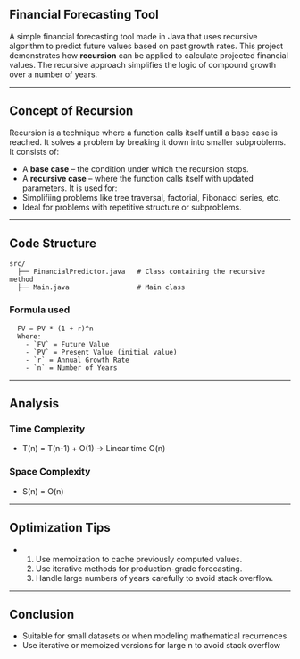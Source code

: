 ## Financial Forecasting Tool
A simple financial forecasting tool made in Java that uses recursive algorithm to predict future values based on past growth rates.
This project demonstrates how **recursion** can be applied to calculate projected financial values. 
The recursive approach simplifies the logic of compound growth over a number of years.

---

## Concept of Recursion

Recursion is a technique where a function calls itself untill a base case is reached. It solves a problem by breaking it down into smaller subproblems.  
It consists of:
- A **base case** – the condition under which the recursion stops.
- A **recursive case** – where the function calls itself with updated parameters.
It is used for:
- Simplifiing problems like tree traversal, factorial, Fibonacci series, etc.
- Ideal for problems with repetitive structure or subproblems.
---

##  Code Structure
    src/
      ├── FinancialPredictor.java   # Class containing the recursive method
      ├── Main.java                 # Main class
### Formula used
      FV = PV * (1 + r)^n
      Where:
        - `FV` = Future Value  
        - `PV` = Present Value (initial value)  
        - `r` = Annual Growth Rate  
        - `n` = Number of Years  
---

## Analysis
### Time Complexity
  - T(n) = T(n-1) + O(1) → Linear time O(n)
### Space Complexity
  - S(n) = O(n)
---

## Optimization Tips
- 1. Use memoization to cache previously computed values.
  2. Use iterative methods for production-grade forecasting.
  3. Handle large numbers of years carefully to avoid stack overflow.
  
---

## Conclusion
- Suitable for small datasets or when modeling mathematical recurrences
- Use iterative or memoized versions for large n to avoid stack overflow
